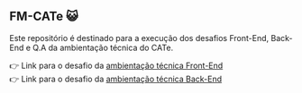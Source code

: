 ## FM-CATe 😺

Este repositório é destinado para a execução dos desafios Front-End, Back-End e Q.A da ambientação técnica do CATe.

👉 Link para o desafio da [ambientação técnica Front-End](https://github.com/atlastechnol/fm-cate/blob/develop/CHALLENGE-FRONTEND.md)
<br>
👉 Link para o desafio da [ambientação técnica Back-End](https://github.com/atlastechnol/fm-cate/blob/develop/CHALLENGE-BACKEND.md)



